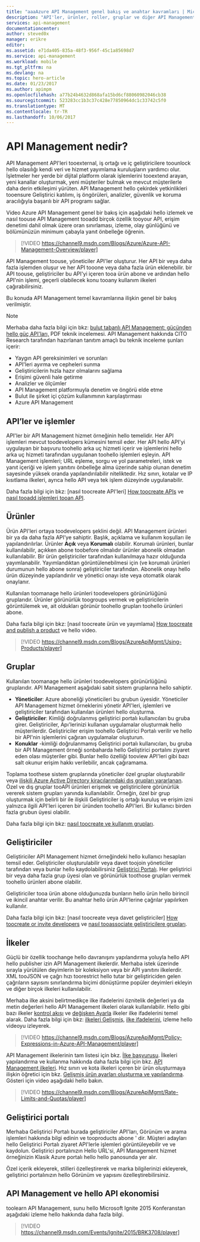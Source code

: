 ```yaml
---
title: "aaaAzure API Management genel bakış ve anahtar kavramları | Microsoft Docs"
description: "API'ler, ürünler, roller, gruplar ve diğer API Management temel kavramları hakkında bilgi edinin."
services: api-management
documentationcenter: 
author: steved0x
manager: erikre
editor: 
ms.assetid: e71da405-835a-48f3-956f-45c1a85698d7
ms.service: api-management
ms.workload: mobile
ms.tgt_pltfrm: na
ms.devlang: na
ms.topic: hero-article
ms.date: 01/23/2017
ms.author: apimpm
ms.openlocfilehash: a77b24b4632d868afa15bd6cf88060982046cb38
ms.sourcegitcommit: 523283cc1b3c37c428e77850964dc1c33742c5f0
ms.translationtype: MT
ms.contentlocale: tr-TR
ms.lasthandoff: 10/06/2017
---
```

# <a name="what-is-api-management"></a>API Management nedir?
API Management API'leri tooexternal, iş ortağı ve iç geliştiricilere toounlock hello olasılığı kendi veri ve hizmet yayımlama kuruluşların yardımcı olur. İşletmeler her yerde bir dijital platform olarak işlemlerini tooextend arayan, yeni kanallar oluşturmak, yeni müşteriler bulmak ve mevcut müşterilerle daha derin etkileşimi yürüten. API Management hello çekirdek yetkinlikleri tooensure Geliştirici katılımı, iş öngörüleri, analizler, güvenlik ve koruma aracılığıyla başarılı bir API programı sağlar.

Video Azure API Management genel bir bakış için aşağıdaki hello izlemek ve nasıl toouse API Management tooadd birçok özellik tooyour API, erişim denetimi dahil olmak üzere oran sınırlaması, izleme, olay günlüğünü ve bölümünüzün minimum çabayla yanıt önbelleğe öğrenin.

> [!VIDEO https://channel9.msdn.com/Blogs/Azure/Azure-API-Management-Overview/player]
> 
> 

API Management toouse, yöneticiler API'ler oluşturur. Her API bir veya daha fazla işlemden oluşur ve her API tooone veya daha fazla ürün eklenebilir. bir API toouse, geliştiriciler bu API'yi içeren tooa ürün abone ve ardından hello API'nin işlemi, geçerli olabilecek konu tooany kullanım ilkeleri çağırabilirsiniz.

Bu konuda API Management temel kavramlarına ilişkin genel bir bakış verilmiştir.

> [!NOTE]
> Merhaba daha fazla bilgi için bkz: [bulut tabanlı API Management: gücünden hello güç API'ları,](http://j.mp/ms-apim-whitepaper) PDF teknik incelemesi. API Management hakkında CITO Research tarafından hazırlanan tanıtım amaçlı bu teknik inceleme şunları içerir: 
> 
> * Yaygın API gereksinimleri ve sorunları
> * API'leri ayırma ve cepheleri sunma
> * Geliştiricilerin hızla hazır olmalarını sağlama
> * Erişimi güvenli hale getirme
> * Analizler ve ölçümler
> * API Management platformuyla denetim ve öngörü elde etme
> * Bulut ile şirket içi çözüm kullanımının karşılaştırması
> * Azure API Management
> 
> 

## <a name="apis"> </a>API’ler ve işlemler
API'ler bir API Management hizmet örneğinin hello temelidir. Her API işlemleri mevcut toodevelopers kümesini temsil eder. Her API hello API'yi uygulayan bir başvuru toohello arka uç hizmeti içerir ve işlemlerini hello arka uç hizmeti tarafından uygulanan toohello işlemleri eşleyin. API Management işlemleri; URL eşleme, sorgu ve yol parametreleri, istek ve yanıt içeriği ve işlem yanıtını önbelleğe alma üzerinde sahip olunan denetim sayesinde yüksek oranda yapılandırılabilir niteliktedir. Hız sınırı, kotalar ve IP kısıtlama ilkeleri, ayrıca hello API veya tek işlem düzeyinde uygulanabilir.

Daha fazla bilgi için bkz: [nasıl toocreate API'leri] [ How toocreate APIs] ve [nasıl tooadd işlemleri tooan API][How tooadd operations tooan API].

## <a name="products"> </a> Ürünler
Ürün API'leri ortaya toodevelopers şeklini değil. API Management ürünleri bir ya da daha fazla API’ye sahiptir. Başlık, açıklama ve kullanım koşulları ile yapılandırılırlar. Ürünler **Açık** veya **Korumalı** olabilir. Korumalı ürünleri, bunlar kullanılabilir, açıkken abone toobefore olmalıdır ürünler abonelik olmadan kullanılabilir. Bir ürün geliştiriciler tarafından kullanılmaya hazır olduğunda yayımlanabilir. Yayımlandıktan görüntülenebilmesi için (ve korumalı ürünleri durumunun hello abone sonra) geliştiriciler tarafından. Abonelik onayı hello ürün düzeyinde yapılandırılır ve yönetici onayı iste veya otomatik olarak onaylanır.

Kullanılan toomanage hello ürünleri toodevelopers görünürlüğünü gruplarıdır. Ürünler görünürlük toogroups vermek ve geliştiricilerin görüntülemek ve, ait oldukları görünür toohello grupları toohello ürünleri abone. 

Daha fazla bilgi için bkz: [nasıl toocreate ürün ve yayımlama] [ How toocreate and publish a product] ve hello video.

> [!VIDEO https://channel9.msdn.com/Blogs/AzureApiMgmt/Using-Products/player]
> 
> 

## <a name="groups"> </a> Gruplar
Kullanılan toomanage hello ürünleri toodevelopers görünürlüğünü gruplarıdır. API Management aşağıdaki sabit sistem gruplarına hello sahiptir.

* **Yöneticiler**: Azure aboneliği yöneticileri bu grubun üyesidir. Yöneticiler API Management hizmet örneklerini yönetir API'leri, işlemleri ve geliştiriciler tarafından kullanılan ürünleri hello oluşturma.
* **Geliştiriciler**: Kimliği doğrulanmış geliştirici portalı kullanıcıları bu gruba girer. Geliştiriciler, Apı'lerinizi kullanan uygulamalar oluşturmak hello müşterilerdir. Geliştiriciler erişim toohello Geliştirici Portalı verilir ve hello bir API'nin işlemlerini çağıran uygulamalar oluşturun.
* **Konuklar** -kimliği doğrulanmamış Geliştirici portalı kullanıcıları, bu gruba bir API Management örneği sonbaharda hello Geliştirici portalını ziyaret eden olası müşteriler gibi. Bunlar hello özelliği tooview API'leri gibi bazı salt okunur erişim hakkı verilebilir, ancak çağıramama.

Toplama toothese sistem gruplarında yöneticiler özel gruplar oluşturabilir veya [ilişkili Azure Active Directory kiracılarındaki dış grupları yararlanan](api-management-howto-aad.md#how-to-add-an-external-azure-active-directory-group). Özel ve dış gruplar tooAPI ürünleri erişmek ve geliştiricilere görünürlük vererek sistem grupları yanında kullanılabilir. Örneğin, özel bir grup oluşturmak için belirli bir ile ilişkili Geliştiriciler iş ortağı kuruluş ve erişim izni yalnızca ilgili API'leri içeren bir üründen toohello API'leri. Bir kullanıcı birden fazla grubun üyesi olabilir.

Daha fazla bilgi için bkz: [nasıl toocreate ve kullanım grupları][How toocreate and use groups].

## <a name="developers"> </a> Geliştiriciler
Geliştiriciler API Management hizmet örneğindeki hello kullanıcı hesapları temsil eder. Geliştiriciler oluşturulabilir veya davet toojoin yöneticiler tarafından veya bunlar hello kaydolabilirsiniz [Geliştirici Portalı][Developer portal]. Her geliştirici bir veya daha fazla grup üyesi olan ve görünürlük toothose grupları vermek toohello ürünleri abone olabilir.

Geliştiriciler tooa ürün abone olduğunuzda bunların hello ürün hello birincil ve ikincil anahtar verilir. Bu anahtar hello ürün API'lerine çağrılar yapılırken kullanılır.

Daha fazla bilgi için bkz: [nasıl toocreate veya davet geliştiriciler] [ How toocreate or invite developers] ve [nasıl tooassociate geliştiricilere grupları][How tooassociate groups with developers].

## <a name="policies"> </a> İlkeler
Güçlü bir özellik toochange hello davranışını yapılandırma yoluyla hello API hello publisher izin API Management ilkelerdir. Merhaba istek üzerinde sırayla yürütülen deyimlerin bir koleksiyon veya bir API yanıtını ilkelerdir. XML tooJSON ve çağrı hızı toorestrict hello tutar bir geliştiriciden gelen çağrıların sayısını sınırlandırma biçimi dönüştürme popüler deyimleri ekleyin ve diğer birçok ilkeleri kullanılabilir.

Merhaba ilke aksini belirtmedikçe ilke ifadelerini öznitelik değerleri ya da metin değerleri hello API Management ilkeleri olarak kullanılabilir. Hello gibi bazı ilkeler [kontrol akışı](https://msdn.microsoft.com/library/azure/dn894085.aspx#choose) ve [değişken Ayarla](https://msdn.microsoft.com/library/azure/dn894085.aspx#set-variable) ilkeler ilke ifadelerini temel alarak. Daha fazla bilgi için bkz: [ilkeleri Gelişmiş](https://msdn.microsoft.com/library/azure/dn894085.aspx#AdvancedPolicies), [ilke ifadelerini](https://msdn.microsoft.com/library/azure/dn910913.aspx), izleme hello videoyu izleyerek.

> [!VIDEO https://channel9.msdn.com/Blogs/AzureApiMgmt/Policy-Expressions-in-Azure-API-Management/player]
> 
> 

API Management ilkelerinin tam listesi için bkz. [İlke başvurusu][Policy reference]. İlkeleri yapılandırma ve kullanma hakkında daha fazla bilgi için bkz. [API Management ilkeleri][API Management policies]. Hız sınırı ve kota ilkeleri içeren bir ürün oluşturmaya ilişkin öğretici için bkz. [Gelişmiş ürün ayarları oluşturma ve yapılandırma][How create and configure advanced product settings]. Gösteri için video aşağıdaki hello bakın.

> [!VIDEO https://channel9.msdn.com/Blogs/AzureApiMgmt/Rate-Limits-and-Quotas/player]
> 
> 

## <a name="developer-portal"> </a> Geliştirici portalı
Merhaba Geliştirici Portalı burada geliştiriciler API'ları, Görünüm ve arama işlemleri hakkında bilgi edinin ve tooproducts abone ' dir. Müşteri adayları hello Geliştirici Portalı ziyaret API'lerle işlemleri görüntüleyebilir ve ve kaydolun. Geliştirici portalınızın Hello URL'si, API Management hizmet örneğinizin Klasik Azure portalı hello hello panosunda yer alır.

Özel içerik ekleyerek, stilleri özelleştirerek ve marka bilgilerinizi ekleyerek, geliştirici portalınızın hello Görünüm ve yapısını özelleştirebilirsiniz.

## <a name="api-management-and-hello-api-economy"></a>API Management ve hello API ekonomisi
toolearn API Management, sunu hello Microsoft Ignite 2015 Konferanstan aşağıdaki izleme hello hakkında daha fazla bilgi.

> [!VIDEO https://channel9.msdn.com/Events/Ignite/2015/BRK3708/player]
> 
> 

[APIs and operations]: #apis
[Products]: #products
[Groups]: #groups
[Developers]: #developers
[Policies]: #policies
[Developer portal]: #developer-portal

[How toocreate APIs]: api-management-howto-create-apis.md
[How tooadd operations tooan API]: api-management-howto-add-operations.md
[How toocreate and publish a product]: api-management-howto-add-products.md
[How toocreate and use groups]: api-management-howto-create-groups.md
[How tooassociate groups with developers]: api-management-howto-create-groups.md#associate-group-developer
[How create and configure advanced product settings]: api-management-howto-product-with-rules.md
[How toocreate or invite developers]: api-management-howto-create-or-invite-developers.md
[Policy reference]: api-management-policy-reference.md
[API Management policies]: api-management-howto-policies.md
[Create an API Management service instance]: api-management-get-started.md#create-service-instance




